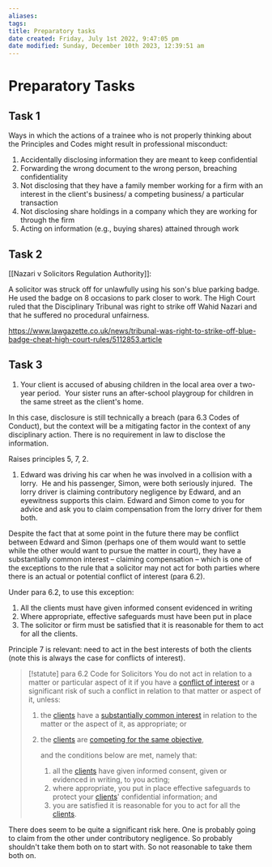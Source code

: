 ```yaml
---
aliases: 
tags: 
title: Preparatory tasks
date created: Friday, July 1st 2022, 9:47:05 pm
date modified: Sunday, December 10th 2023, 12:39:51 am
---
```


# Preparatory Tasks

## Task 1

Ways in which the actions of a trainee who is not properly thinking about the Principles and Codes might result in professional misconduct:

1. Accidentally disclosing information they are meant to keep confidential
2. Forwarding the wrong document to the wrong person, breaching confidentiality
3. Not disclosing that they have a family member working for a firm with an interest in the client's business/ a competing business/ a particular transaction
4. Not disclosing share holdings in a company which they are working for through the firm
5. Acting on information (e.g., buying shares) attained through work

## Task 2

[[Nazari v Solicitors Regulation Authority]]:

A solicitor was struck off for unlawfully using his son's blue parking badge. He used the badge on 8 occasions to park closer to work. The High Court ruled that the Disciplinary Tribunal was right to strike off Wahid Nazari and that he suffered no procedural unfairness.

<https://www.lawgazette.co.uk/news/tribunal-was-right-to-strike-off-blue-badge-cheat-high-court-rules/5112853.article>

## Task 3

1. Your client is accused of abusing children in the local area over a two-year period.  Your sister runs an after-school playgroup for children in the same street as the client's home.

In this case, disclosure is still technically a breach (para 6.3 Codes of Conduct), but the context will be a mitigating factor in the context of any disciplinary action. There is no requirement in law to disclose the information.

Raises principles 5, 7, 2.

1. Edward was driving his car when he was involved in a collision with a lorry.  He and his passenger, Simon, were both seriously injured.  The lorry driver is claiming contributory negligence by Edward, and an eyewitness supports this claim. Edward and Simon come to you for advice and ask you to claim compensation from the lorry driver for them both.

Despite the fact that at some point in the future there may be conflict between Edward and Simon (perhaps one of them would want to settle while the other would want to pursue the matter in court), they have a substantially common interest – claiming compensation – which is one of the exceptions to the rule that a solicitor may not act for both parties where there is an actual or potential conflict of interest (para 6.2).

Under para 6.2, to use this exception:

1. All the clients must have given informed consent evidenced in writing
2. Where appropriate, effective safeguards must have been put in place
3. The solicitor or firm must be satisfied that it is reasonable for them to act for all the clients.

Principle 7 is relevant: need to act in the best interests of both the clients (note this is always the case for conflicts of interest).

> [!statute] para 6.2 Code for Solicitors
> You do not act in relation to a matter or particular aspect of it if you have a [conflict of interest](https://www.sra.org.uk/solicitors/standards-regulations/glossary/#conflict-of-interest) or a significant risk of such a conflict in relation to that matter or aspect of it, unless:
> 
> 1.  the [clients](https://www.sra.org.uk/solicitors/standards-regulations/glossary/#client) have a [substantially common interest](https://www.sra.org.uk/solicitors/standards-regulations/glossary/#substantially-common-interest) in relation to the matter or the aspect of it, as appropriate; or
> 2.  the [clients](https://www.sra.org.uk/solicitors/standards-regulations/glossary/#client) are [competing for the same objective](https://www.sra.org.uk/solicitors/standards-regulations/glossary/#competing-for-the-same-objective),  
>       
>     and the conditions below are met, namely that:
>     1.  all the [clients](https://www.sra.org.uk/solicitors/standards-regulations/glossary/#client) have given informed consent, given or evidenced in writing, to you acting;
>     2.  where appropriate, you put in place effective safeguards to protect your [clients](https://www.sra.org.uk/solicitors/standards-regulations/glossary/#client)' confidential information; and
>     3.  you are satisfied it is reasonable for you to act for all the [clients](https://www.sra.org.uk/solicitors/standards-regulations/glossary/#client).

There does seem to be quite a significant risk here. One is probably going to claim from the other under contributory negligence. So probably shouldn't take them both on to start with. So not reasonable to take them both on.
